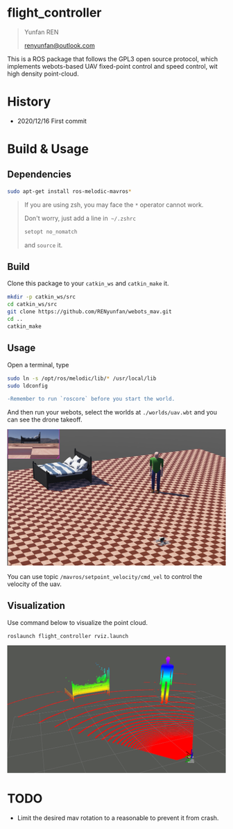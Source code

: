 # flight_controller

> Yunfan REN
>
> renyunfan@outlook.com

This is a ROS package that follows the GPL3 open source protocol, which implements webots-based UAV fixed-point control and speed control, wit high density point-cloud.

# History

* 2020/12/16 First commit

# Build & Usage

## Dependencies

```bash
sudo apt-get install ros-melodic-mavros*
```

> If you are using zsh, you may face the `*` operator cannot work. 
>
> Don't worry, just add a line in` ~/.zshrc`
>
> ```cpp
> setopt no_nomatch
> ```
>
> and `source` it.

## Build

Clone this package to your `catkin_ws` and `catkin_make` it.

```bash
mkdir -p catkin_ws/src
cd catkin_ws/src
git clone https://github.com/RENyunfan/webots_mav.git
cd ..
catkin_make
```

## Usage

Open a terminal, type

```bash
sudo ln -s /opt/ros/melodic/lib/* /usr/local/lib    
sudo ldconfig
```

```diff
-Remember to run `roscore` before you start the world.
```


And then run your webots, select the worlds at `./worlds/uav.wbt` and you can see the drone takeoff.

![Screenshot from 2020-12-16 09-21-15](./README.assets/LICENSE)

You can use topic `/mavros/setpoint_velocity/cmd_vel` to control the velocity of the uav.

## Visualization

Use command below to visualize the point cloud.

```bash
roslaunch flight_controller rviz.launch
```

![image-20201216093843198](./README.assets/image-20201216093843198.png)



# TODO

* Limit the desired mav rotation to a reasonable to prevent it from crash.


